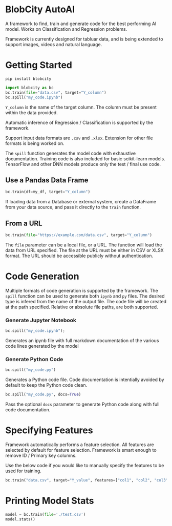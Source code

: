 # BlobCity AutoAI
A framework to find, train and generate code for the best performing AI model. Works on Classification and Regression problems.

Framework is currently designed for tabluar data, and is being extended to support images, videos and natural language. 

# Getting Started
``` shell
pip install blobcity
```

``` Python
import blobcity as bc
bc.train(file="data.csv", target="Y_column")
bc.spill("my_code.ipynb")
```
`Y_column` is the name of the target column. The column must be present within the data provided. 

Automatic inference of Regression / Classification is supported by the framework.

Support input data formats are `.csv` and `.xlsx`. Extension for other file formats is being worked on. 

The `spill` function generates the model code with exhaustive documentation. Training code is also included for basic scikit-learn models. TensorFlow and other DNN models produce only the test / final use code. 

## Use a Pandas Data Frame
``` Python
bc.train(df=my_df, target="Y_column")
```

If loading data from a Database or external system, create a DataFrame from your data source, and pass it directly to the `train` function.

## From a URL
``` Python
bc.train(file="https://example.com/data.csv", target="Y_column")
```

The `file` parameter can be a local file, or a URL. The function will load the data from URL specified. The file at the URL must be either in CSV or XLSX format. The URL should be accessible publicly without authentication. 

# Code Generation
Multiple formats of code generation is supported by the framework. The `spill` function can be used to generate both `ipynb` and `py` files. The desired type is infered from the name of the output file. The code file will be created at the path specified. Relative or absolute file paths, are both supported. 

### Generate Jupyter Notebook
``` Python
bc.spill("my_code.ipynb");
```
Generates an ipynb file with full markdown documentation of the various code lines generated by the model

### Generate Python Code
``` Python
bc.spill("my_code.py")
```
Generates a Python code file. Code documentation is intentially avoided by default to keep the Python code clean. 

``` Python
bc.spill("my_code.py", docs=True)
```
Pass the optional `docs` parameter to generate Python code along with full code documentation. 

# Specifying Features
Framework automatically performs a feature selection. All features are selected by default for feature selection.
Framework is smart enough to remove ID / Primary key columns. 

Use the below code if you would like to manually specify the features to be used for training. 

``` Python
bc.train("data.csv", target="Y_value", features=["col1", "col2", "col3"])
```

# Printing Model Stats
``` Python
model = bc.train(file='./test.csv')
model.stats()
```
